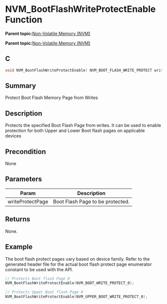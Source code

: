 # NVM\_BootFlashWriteProtectEnable Function

**Parent topic:**[Non-Volatile Memory \(NVM\)](GUID-04191B57-EC62-4B95-AF5B-93EDB447F6D9.md)

**Parent topic:**[Non-Volatile Memory \(NVM\)](GUID-C41BA1D1-EFF7-435E-901E-9A87AC140FE6.md)

## C

```c
void NVM_BootFlashWriteProtectEnable( NVM_BOOT_FLASH_WRITE_PROTECT writeProtectPage )
```

## Summary

Protect Boot Flash Memory Page from Writes

## Description

Protects the specified Boot Flash Page from writes. It can be used to enable protection for both Upper and Lower Boot flash pages on applicable devices

## Precondition

None

## Parameters

|Param|Description|
|-----|-----------|
|writeProtectPage|Boot Flash Page to be protected.|

## Returns

None.

## Example

The boot flash protect pages vary based on device family. Refer to the generated header file for the actual boot flash protect page enumerator constant to be used with the API.

```c
// Protects Boot flash Page 0
NVM_BootFlashWriteProtectEnable(NVM_BOOT_WRITE_PROTECT_0);

```

```c
// Protects Upper Boot flash Page 0
NVM_BootFlashWriteProtectEnable(NVM_UPPER_BOOT_WRITE_PROTECT_0);

```

